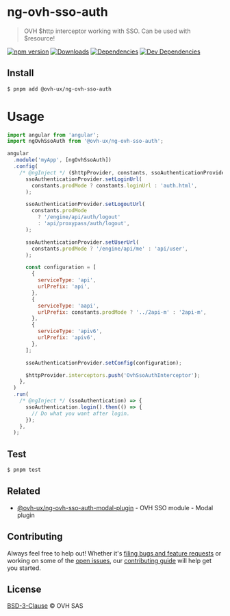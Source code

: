 # ng-ovh-sso-auth

> OVH $http interceptor working with SSO. Can be used with $resource!

[![npm version](https://badgen.net/npm/v/@ovh-ux/ng-ovh-sso-auth)](https://www.npmjs.com/package/@ovh-ux/ng-ovh-sso-auth) [![Downloads](https://badgen.net/npm/dt/@ovh-ux/ng-ovh-sso-auth)](https://npmjs.com/package/@ovh-ux/ng-ovh-sso-auth) [![Dependencies](https://badgen.net/david/dep/ovh/manager/packages/components/ng-ovh-sso-auth)](https://npmjs.com/package/@ovh-ux/ng-ovh-sso-auth?activeTab=dependencies) [![Dev Dependencies](https://badgen.net/david/dev/ovh/manager/packages/components/ng-ovh-sso-auth)](https://npmjs.com/package/@ovh-ux/ng-ovh-sso-auth?activeTab=dependencies)

## Install

```sh
$ pnpm add @ovh-ux/ng-ovh-sso-auth
```

# Usage

```js
import angular from 'angular';
import ngOvhSsoAuth from '@ovh-ux/ng-ovh-sso-auth';

angular
  .module('myApp', [ngOvhSsoAuth])
  .config(
    /* @ngInject */ ($httpProvider, constants, ssoAuthenticationProvider) => {
      ssoAuthenticationProvider.setLoginUrl(
        constants.prodMode ? constants.loginUrl : 'auth.html',
      );

      ssoAuthenticationProvider.setLogoutUrl(
        constants.prodMode
          ? '/engine/api/auth/logout'
          : 'api/proxypass/auth/logout',
      );

      ssoAuthenticationProvider.setUserUrl(
        constants.prodMode ? '/engine/api/me' : 'api/user',
      );

      const configuration = [
        {
          serviceType: 'api',
          urlPrefix: 'api',
        },
        {
          serviceType: 'aapi',
          urlPrefix: constants.prodMode ? '../2api-m' : '2api-m',
        },
        {
          serviceType: 'apiv6',
          urlPrefix: 'apiv6',
        },
      ];

      ssoAuthenticationProvider.setConfig(configuration);

      $httpProvider.interceptors.push('OvhSsoAuthInterceptor');
    },
  )
  .run(
    /* @ngInject */ (ssoAuthentication) => {
      ssoAuthentication.login().then(() => {
        // Do what you want after login.
      });
    },
  );
```

## Test

```sh
$ pnpm test
```

## Related

- [@ovh-ux/ng-ovh-sso-auth-modal-plugin](https://github.com/ovh/manager/tree/master/packages/components/ng-ovh-sso-auth-modal-plugin) - OVH SSO module - Modal plugin

## Contributing

Always feel free to help out! Whether it's [filing bugs and feature requests](https://github.com/ovh/manager/issues/new) or working on some of the [open issues](https://github.com/ovh/manager/issues), our [contributing guide](https://github.com/ovh/manager/blob/master/CONTRIBUTING.md) will help get you started.

## License

[BSD-3-Clause](LICENSE) © OVH SAS
